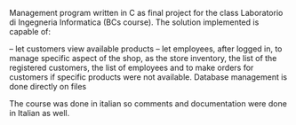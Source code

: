 Management program written in C as final project for the class Laboratorio di Ingegneria Informatica (BCs course). 
The solution implemented is capable of:

– let customers view available products
– let employees, after logged in, to manage specific aspect of the shop, as the store inventory, the list of the registered customers, the list of employees and to make orders for customers if specific products were not available. Database management is done directly on files

The course was done in italian so comments and documentation were done in Italian as well.
